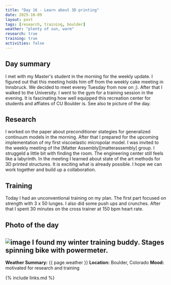 ```yaml
---
title: "Day 16 - Learn about 3D printing"
date: 2025-10-09
layout: post
tags: [research, training, boulder]
weather: "plenty of sun, warm"
research: true
training: true
activities: false
---
```


## Day summary
I met with my Master's student in the morning for the weekly update. I figured out that this meeting holds him off from the weekly cake meeting in Innsbruck. We decided to meet everey Tuesday from now on ;). After that I walked to the University. I went to the gym for a training session in the evening. It is fascinating how well equipped this recreation center for students and affiates of CU Boulder is. See also te picture of the day.

## Research
I worked on the paper about preconditioner stategies for generalized continuum models in the morning. After that I prepared for the upcoming implementation of my first viscoelastic micropolar model.
I was invited to the weekly meeting of the [Matter Assembly][matterassembly] group. I struggeld a little bit with finding the room. The engineering center still feels like a labyrinth. In the meeting I learned about state of the art methods for 3D printed structures. It is exciting what is already possible. I hope we can work together and build up a collaboration.

## Training
Today I had an unconventional training on my plan. The first part focused on strength with 3 x 50 lunges. I also did some push ups and crunches. After that I spent 30 minutes on the cross trainer at 150 bpm heart rate.

## Photo of the day
![image](/alex-goes-usa-diary/photos/2025-10-09.jpg)
I found my winter training buddy. Stages spinning bike with powermeter.
---

**Weather Summary:** {{ page.weather }}
**Location:** Boulder, Colorado
**Mood:** motivated for research and training

{% include links.md %}